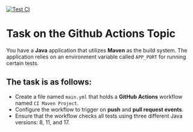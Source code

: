 <!-- [START BADGES] -->
[![Test CI](https://github.com/{{REPO_URL}}/actions/workflows/test-main.yml/badge.svg)](https://github.com/{{REPO_URL}}/actions/workflows/test-main.yml)
<!-- [END BADGES] -->

# Task on the Github Actions Topic

You have a **Java** application that utilizes **Maven** as the build system. The application relies on an environment variable called `APP_PORT` for running certain tests.

## The task is as follows:

- Create a file named `main.yml` that holds a **GitHub Actions** workflow named `CI Maven Project`.
- Configure the workflow to trigger on **push** and **pull request events**.
- Ensure that the workflow checks all tests using three different Java versions: 8, 11, and 17.
